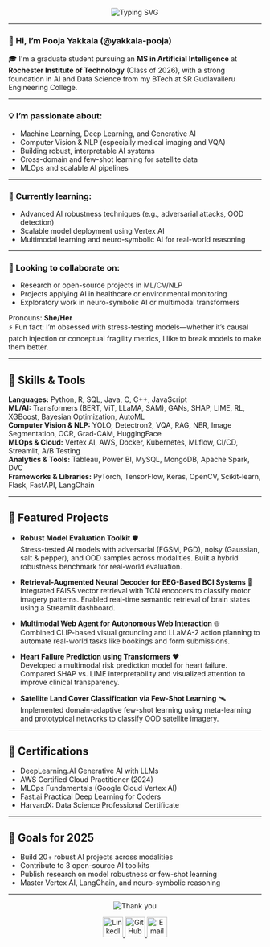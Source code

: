 
<p align="center">
  <img src="https://readme-typing-svg.demolab.com?font=Fira+Code&weight=500&size=26&pause=1000&center=true&vCenter=true&width=435&lines=Hi+I'm+Pooja+Yakkala!;AI+Researcher+%7C+Model+Robustness+Nerd+%7C+Explorer" alt="Typing SVG" />
</p>

---

### 👋 Hi, I’m Pooja Yakkala (@yakkala-pooja)

🎓 I'm a graduate student pursuing an **MS in Artificial Intelligence** at **Rochester Institute of Technology** (Class of 2026), with a strong foundation in AI and Data Science from my BTech at SR Gudlavalleru Engineering College.

---

### 💡 I’m passionate about:
- Machine Learning, Deep Learning, and Generative AI
- Computer Vision & NLP (especially medical imaging and VQA)
- Building robust, interpretable AI systems
- Cross-domain and few-shot learning for satellite data
- MLOps and scalable AI pipelines

---

### 🚀 Currently learning:
- Advanced AI robustness techniques (e.g., adversarial attacks, OOD detection)
- Scalable model deployment using Vertex AI
- Multimodal learning and neuro-symbolic AI for real-world reasoning

---

### 🤝 Looking to collaborate on:
- Research or open-source projects in ML/CV/NLP
- Projects applying AI in healthcare or environmental monitoring
- Exploratory work in neuro-symbolic AI or multimodal transformers

Pronouns: **She/Her**  
⚡ Fun fact: I’m obsessed with stress-testing models—whether it’s causal patch injection or conceptual fragility metrics, I like to break models to make them better.

---

## 🧠 Skills & Tools

**Languages:** Python, R, SQL, Java, C, C++, JavaScript  
**ML/AI:** Transformers (BERT, ViT, LLaMA, SAM), GANs, SHAP, LIME, RL, XGBoost, Bayesian Optimization, AutoML  
**Computer Vision & NLP:** YOLO, Detectron2, VQA, RAG, NER, Image Segmentation, OCR, Grad-CAM, HuggingFace  
**MLOps & Cloud:** Vertex AI, AWS, Docker, Kubernetes, MLflow, CI/CD, Streamlit, A/B Testing  
**Analytics & Tools:** Tableau, Power BI, MySQL, MongoDB, Apache Spark, DVC  
**Frameworks & Libraries:** PyTorch, TensorFlow, Keras, OpenCV, Scikit-learn, Flask, FastAPI, LangChain

---

## 📁 Featured Projects

- **Robust Model Evaluation Toolkit** 🛡️  
  Stress-tested AI models with adversarial (FGSM, PGD), noisy (Gaussian, salt & pepper), and OOD samples across modalities. Built a hybrid robustness benchmark for real-world evaluation.

- **Retrieval-Augmented Neural Decoder for EEG-Based BCI Systems** 🧠  
  Integrated FAISS vector retrieval with TCN encoders to classify motor imagery patterns. Enabled real-time semantic retrieval of brain states using a Streamlit dashboard.

- **Multimodal Web Agent for Autonomous Web Interaction** 🌐  
  Combined CLIP-based visual grounding and LLaMA-2 action planning to automate real-world tasks like bookings and form submissions.

- **Heart Failure Prediction using Transformers** ❤️  
  Developed a multimodal risk prediction model for heart failure. Compared SHAP vs. LIME interpretability and visualized attention to improve clinical transparency.

- **Satellite Land Cover Classification via Few-Shot Learning** 🛰️  
  Implemented domain-adaptive few-shot learning using meta-learning and prototypical networks to classify OOD satellite imagery.

---

## 📜 Certifications

- DeepLearning.AI Generative AI with LLMs
- AWS Certified Cloud Practitioner (2024)
- MLOps Fundamentals (Google Cloud Vertex AI)
- Fast.ai Practical Deep Learning for Coders
- HarvardX: Data Science Professional Certificate

---

## 🎯 Goals for 2025

- Build 20+ robust AI projects across modalities  
- Contribute to 3 open-source AI toolkits  
- Publish research on model robustness or few-shot learning  
- Master Vertex AI, LangChain, and neuro-symbolic reasoning

---

<p align="center">
  <img src="https://readme-typing-svg.demolab.com?font=Fira+Code&duration=3000&pause=1000&center=true&vCenter=true&width=500&lines=Thanks+for+scrolling!+Let's+connect+%F0%9F%91%8B" alt="Thank you" />
</p>

<p align="center">
<a href="https://www.linkedin.com/in/yakkala-pooja/">
  <img height="40" src="https://cdn-icons-png.flaticon.com/512/174/174857.png" alt="LinkedIn"/>
</a>
<a href="https://github.com/yakkala-pooja">
  <img height="40" src="https://cdn-icons-png.flaticon.com/512/25/25231.png" alt="GitHub"/>
</a>
<a href="mailto:pyakkala@mail.rit.edu">
  <img height="40" src="https://cdn-icons-png.flaticon.com/512/732/732200.png" alt="Email"/>
</a>
</p>
